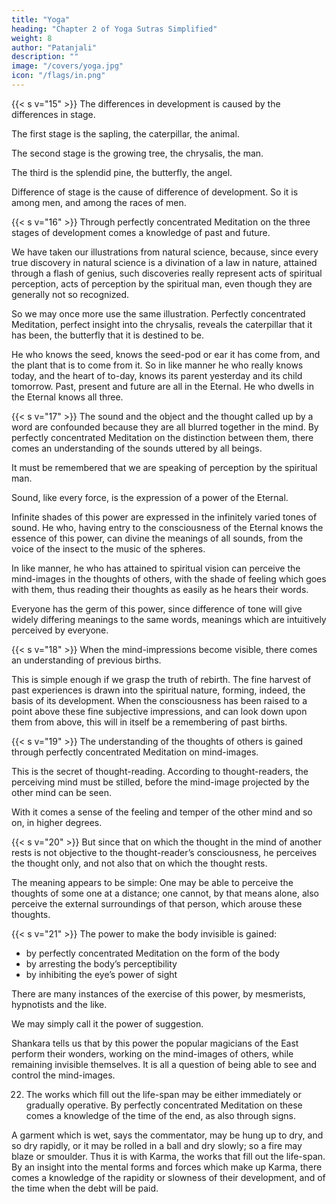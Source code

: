 ```yaml
---
title: "Yoga"
heading: "Chapter 2 of Yoga Sutras Simplified"
weight: 8
author: "Patanjali"
description: ""
image: "/covers/yoga.jpg"
icon: "/flags/in.png"
---
```





{{< s v="15" >}} The differences in development is caused by the differences in stage.

The first stage is the sapling, the caterpillar, the animal. 

The second stage is the growing tree, the chrysalis, the man. 

The third is the splendid pine, the butterfly, the angel. 

Difference of stage is the cause of difference of development. So it is among men, and among the races of men.



{{< s v="16" >}} Through perfectly concentrated Meditation on the three stages of development comes a knowledge of past and future.

We have taken our illustrations from natural science, because, since every true discovery in natural science is a divination of a law in nature, attained through a flash of genius, such discoveries really represent acts of spiritual perception, acts of perception by the spiritual man, even though they are generally not so recognized. 

So we may once more use the same illustration. Perfectly concentrated Meditation, perfect insight into the chrysalis, reveals the caterpillar that it has been, the butterfly that it is destined to be. 

He who knows the seed, knows the seed-pod or ear it has come from, and the plant that is to come from it. So in like manner he who really knows today, and the heart of to-day, knows its parent yesterday and its child tomorrow. Past, present and future are all in the Eternal. He who dwells in the Eternal knows all three.


{{< s v="17" >}} The sound and the object and the thought called up by a word are confounded because they are all blurred together in the mind. By perfectly concentrated Meditation on the distinction between them, there comes an understanding of the sounds uttered by all beings.

It must be remembered that we are speaking of perception by the spiritual man.

Sound, like every force, is the expression of a power of the Eternal. 

Infinite shades of this power are expressed in the infinitely varied tones of sound. He who, having entry to the consciousness of the Eternal knows the essence of this power, can divine the meanings of all sounds, from the voice of the insect to the music of the spheres.

In like manner, he who has attained to spiritual vision can perceive the mind-images in the thoughts of others, with the shade of feeling which goes with them, thus reading their thoughts as easily as he hears their words. 

Everyone has the germ of this power, since difference of tone will give widely differing meanings to the same words, meanings which are intuitively perceived by everyone.


{{< s v="18" >}} When the mind-impressions become visible, there comes an understanding of previous births.

This is simple enough if we grasp the truth of rebirth. The fine harvest of past experiences is drawn into the spiritual nature, forming, indeed, the basis of its development. When the consciousness has been raised to a point above these fine subjective impressions, and can look down upon them from above, this will in itself be a remembering of past births.


{{< s v="19" >}} The understanding of the thoughts of others is gained through perfectly concentrated Meditation on mind-images.

<!-- Here, for those who can profit by it,  -->

This is the secret of thought-reading. According to thought-readers, the perceiving mind must be stilled, before the mind-image projected by the other mind can be seen. 

<!-- Take the simplest case of intentional thought transference. It is the testimony of those who have done this, that  -->

With it comes a sense of the feeling and temper of the other mind and so on, in higher degrees.



{{< s v="20" >}} But since that on which the thought in the mind of another rests is not objective to the thought-reader’s consciousness, he perceives the thought only, and not also that on which the thought rests.

The meaning appears to be simple: One may be able to perceive the thoughts of some one at a distance; one cannot, by that means alone, also perceive the external surroundings of that person, which arouse these thoughts.


{{< s v="21" >}} The power to make the body invisible is gained:
- by perfectly concentrated Meditation on the form of the body
- by arresting the body’s perceptibility
- by inhibiting the eye’s power of sight

There are many instances of the exercise of this power, by mesmerists, hypnotists and the like. 

We may simply call it the power of suggestion. 

Shankara tells us that by this power the popular magicians of the East perform their wonders, working on the mind-images of others, while remaining invisible themselves. It is all a question of being able to see and control the mind-images.


22. The works which fill out the life-span may be either immediately or gradually operative. By perfectly concentrated Meditation on these comes a knowledge of the time of the end, as also through signs.

A garment which is wet, says the commentator, may be hung up to dry, and so dry rapidly, or it may be rolled in a ball and dry slowly; so a fire may blaze or smoulder. Thus it is with Karma, the works that fill out the life-span. By an insight into the mental forms and forces which make up Karma, there comes a knowledge of the rapidity or slowness of their development, and of the time when the debt will be paid.
